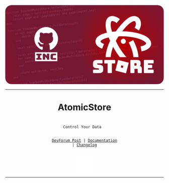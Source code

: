 <img style="border-radius: 20px;" src=https://raw.githubusercontent.com/Inctus/AtomicStore/main/docs/Images/banner.png>

---------------

<div align=center> 

<h1>AtomicStore</h1>
<code>
 Control Your Data   

 [DevForum Post]() | [Documentation](https://meta.discourse.org/t/discourse-moderation-guide/63116) | [Changelog](https://meta.discourse.org/t/how-to-contribute-to-discourse/53797)

</code>

<img width=50px; src="https://raw.githubusercontent.com/Inctus/AtomicStore/main/docs/Images/logo.png">

</div>

--------------------
